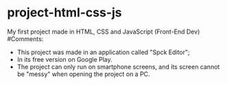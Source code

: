 # project-html-css-js
My first project made in HTML, CSS and JavaScript (Front-End Dev)
#Comments:
- This project was made in an application called "Spck Editor";
- In its free version on Google Play.
- The project can only run on smartphone screens, and its screen cannot be "messy" when opening the project on a PC.
